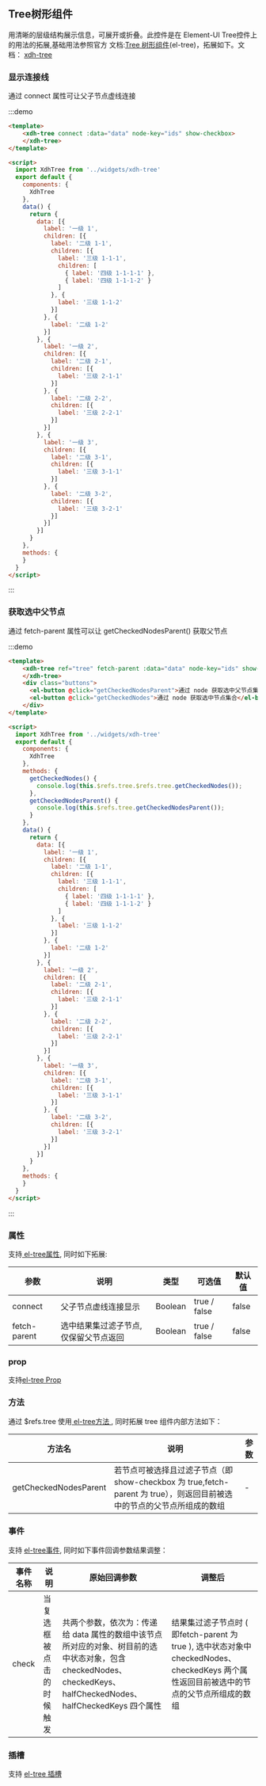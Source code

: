 <script>
  export default {
    data() {
      return {
        data: [
                {
                  ids: '1',
                  label: '一级 1',
                  children: [{
                    ids: '2',
                    label: '二级 1-1',
                    children: [{
                      ids: '3',
                      label: '三级 1-1-1',
                      children: [
                        {
                          ids: '4', label: '四级 1-1-1-1'
                        },
                        {
                          ids: '5', label: '四级 1-1-1-2'
                        }
                      ]
                    }, {

                      ids: '7',
                      label: '三级 1-1-2'
                    }]
                  }, {
                    ids: '8',
                    label: '二级 1-2'
                  }]
                },
                {
                  ids: '9',
                  label: '一级 2',
                  children: [{
                    ids: '10',
                    label: '二级 2-1',
                    children: [{
                      ids: '11',
                      label: '三级 2-1-1'
                    }]
                  }, {
                    ids: '12',
                    label: '二级 2-2',
                    children: [{
                      ids: '13',
                      label: '三级 2-2-1'
                    }]
                  }]
                },
                {
                  ids: '14',
                  label: '一级 3',
                  children: [{
                    ids: '15',
                    label: '二级 3-1',
                    children: [{
                      ids: '16',
                      label: '三级 3-1-1'
                    }]
                  }, {
                    ids: '17',
                    label: '二级 3-2',
                    children: [{
                      ids: '18',
                      label: '三级 3-2-1'
                    }]
                  }]
                }
              ]
      }
    },
    methods: {
      getCheckedNodes() {
         console.log(this.$refs.tree.$refs.tree.getCheckedNodes());
      },
      getCheckedNodesParent() {
        console.log(this.$refs.tree.getCheckedNodesParent());
      }
    }
  }
</script>

## Tree树形组件

用清晰的层级结构展示信息，可展开或折叠。此控件是在 Element-UI Tree控件上的用法的拓展,基础用法参照官方
文档:[Tree 树形组件](http://element.eleme.io/#/zh-CN/component/tree)(el-tree)，拓展如下。文档： [xdh-tree](#/src/widgets%2Fmodule-widgets_xdh-tree.html)

### 显示连接线

通过 connect 属性可让父子节点虚线连接

:::demo
```html
<template>
    <xdh-tree connect :data="data" node-key="ids" show-checkbox>
    </xdh-tree>
</template>

<script>
  import XdhTree from '../widgets/xdh-tree'
  export default {
    components: {
      XdhTree
    },
    data() {
      return {
        data: [{
          label: '一级 1',
          children: [{
            label: '二级 1-1',
            children: [{
              label: '三级 1-1-1',
              children: [
                { label: '四级 1-1-1-1' },
                { label: '四级 1-1-1-2' }
              ]
            }, {
              label: '三级 1-1-2'
            }]
          }, {
            label: '二级 1-2'
          }]
        }, {
          label: '一级 2',
          children: [{
            label: '二级 2-1',
            children: [{
              label: '三级 2-1-1'
            }]
          }, {
            label: '二级 2-2',
            children: [{
              label: '三级 2-2-1'
            }]
          }]
        }, {
          label: '一级 3',
          children: [{
            label: '二级 3-1',
            children: [{
              label: '三级 3-1-1'
            }]
          }, {
            label: '二级 3-2',
            children: [{
              label: '三级 3-2-1'
            }]
          }]
        }]
      }
    },
    methods: {
    }
  }
</script>
```
:::

### 获取选中父节点

通过 fetch-parent 属性可以让 getCheckedNodesParent() 获取父节点

:::demo
```html
<template>
    <xdh-tree ref="tree" fetch-parent :data="data" node-key="ids" show-checkbox>
    </xdh-tree>
    <div class="buttons">
      <el-button @click="getCheckedNodesParent">通过 node 获取选中父节点集合</el-button>
      <el-button @click="getCheckedNodes">通过 node 获取选中节点集合</el-button>
    </div>
</template>

<script>
  import XdhTree from '../widgets/xdh-tree'
  export default {
    components: {
      XdhTree
    },
    methods: {
      getCheckedNodes() {
        console.log(this.$refs.tree.$refs.tree.getCheckedNodes());
      },
      getCheckedNodesParent() {
        console.log(this.$refs.tree.getCheckedNodesParent());
      }
    },
    data() {
      return {
        data: [{
          label: '一级 1',
          children: [{
            label: '二级 1-1',
            children: [{
              label: '三级 1-1-1',
              children: [
                { label: '四级 1-1-1-1' },
                { label: '四级 1-1-1-2' }
              ]
            }, {
              label: '三级 1-1-2'
            }]
          }, {
            label: '二级 1-2'
          }]
        }, {
          label: '一级 2',
          children: [{
            label: '二级 2-1',
            children: [{
              label: '三级 2-1-1'
            }]
          }, {
            label: '二级 2-2',
            children: [{
              label: '三级 2-2-1'
            }]
          }]
        }, {
          label: '一级 3',
          children: [{
            label: '二级 3-1',
            children: [{
              label: '三级 3-1-1'
            }]
          }, {
            label: '二级 3-2',
            children: [{
              label: '三级 3-2-1'
            }]
          }]
        }]
      }
    },
    methods: {
    }
  }
</script>
```
:::


### 属性
支持[ el-tree属性](http://element.eleme.io/#/zh-CN/component/tree#attributes), 同时如下拓展:

| 参数 | 说明 | 类型 | 可选值 | 默认值 |
|----|----|----|----|----|
| connect | 父子节点虚线连接显示 | Boolean | true / false | false |
| fetch-parent | 选中结果集过滤子节点,仅保留父节点返回 | Boolean | true / false | false |

### prop

支持[el-tree Prop](http://element.eleme.io/#/zh-CN/component/tree#props)


### 方法

通过 $refs.tree 使用[ el-tree方法 ](http://element.eleme.io/#/zh-CN/component/tree#fang-fa),
同时拓展 tree 组件内部方法如下：

| 方法名 | 说明 | 参数 |
|----|----|----|
| getCheckedNodesParent | 若节点可被选择且过滤子节点（即 show-checkbox 为 true,fetch-parent 为 true），则返回目前被选中的节点的父节点所组成的数组 | - |

### 事件

支持 [ el-tree事件](http://element.eleme.io/#/zh-CN/component/tree#events),
同时如下事件回调参数结果调整：

| 事件名称 | 说明 | 原始回调参数 | 调整后 |
|----|----|----|----|
|check|当复选框被点击的时候触发|共两个参数，依次为：传递给 data 属性的数组中该节点所对应的对象、树目前的选中状态对象，包含 checkedNodes、checkedKeys、halfCheckedNodes、halfCheckedKeys 四个属性|结果集过滤子节点时 ( 即fetch-parent 为 true ), 选中状态对象中 checkedNodes、checkedKeys 两个属性返回目前被选中的节点的父节点所组成的数组|

### 插槽

支持 [ el-tree 插槽 ](http://element.eleme.io/#/zh-CN/component/tree#scoped-slot)
